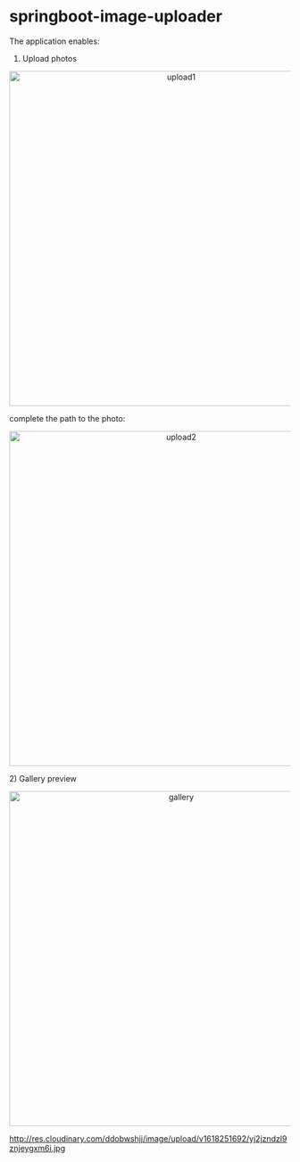 # springboot-image-uploader
The application enables:<br>
1) Upload photos<br>
<p align="center">

  <img src="http://res.cloudinary.com/ddobwshjj/image/upload/v1618250784/an0zs35tn8f8id5tbwvw.jpg" width="600" title="upload1">
</p>
  
  complete the path to the photo:
  <p align="center">

  <img src="http://res.cloudinary.com/ddobwshjj/image/upload/v1618250916/ujawzhy2j8bwy5unmhrw.jpg" width="600" title="upload2">
</p>
2) Gallery preview<br>
  <p align="center">

  <img src="http://res.cloudinary.com/ddobwshjj/image/upload/v1618251692/yj2jzndzl9znjeygxm6i.jpg" width="600" title="gallery">
</p>

http://res.cloudinary.com/ddobwshjj/image/upload/v1618251692/yj2jzndzl9znjeygxm6i.jpg
  
  
